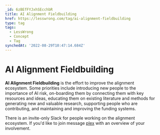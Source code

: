 ```yaml
---
_id: 6zBEfFYJxhSEcchbR
title: AI Alignment Fieldbuilding
href: https://lesswrong.com/tag/ai-alignment-fieldbuilding
type: tag
tags:
  - LessWrong
  - Concept
  - Tag
synchedAt: '2022-08-29T10:47:14.684Z'
---
```

# AI Alignment Fieldbuilding

**AI Alignment Fieldbuilding** is the effort to improve the alignment ecosystem. Some priorities include introducing new people to the importance of AI risk, on-boarding them by connecting them with key resources and ideas, educating them on existing literature and methods for generating new and valuable research, supporting people who are contributing, and maintaining and improving the funding systems.

There is an invite-only Slack for people working on the alignment ecosystem. If you'd like to join message [plex](https://www.lesswrong.com/users/ete) with an overview of your involvement.